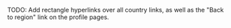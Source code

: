 TODO: Add rectangle hyperlinks over all country links, as well as the "Back to region" link on the profile pages.

